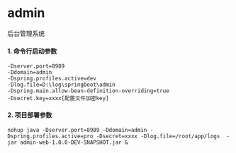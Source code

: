# admin
后台管理系统

#### 1. 命令行启动参数
```text
-Dserver.port=8989
-Ddomain=admin
-Dspring.profiles.active=dev
-Dlog.file=D:\log\springboot\admin
-Dspring.main.allow-bean-definition-overriding=true
-Dsecret.key=xxxx[配置文件加密key]
```

#### 2. 项目部署参数
```shell script
nohup java -Dserver.port=8989 -Ddomain=admin -Dspring.profiles.active=pro -Dsecret=xxxx -Dlog.file=/root/app/logs  -jar admin-web-1.0.0-DEV-SNAPSHOT.jar &
```
